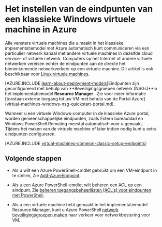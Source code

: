 <properties
    pageTitle="Instellen van de eindpunten van een klassieke Windows VM | Microsoft Azure"
    description="Informatie over eindpunten voor een Windows VM in Azure klassieke portal instellen voor de communicatie met een virtuele Windows-computer in Azure."
    services="virtual-machines-windows"
    documentationCenter=""
    authors="cynthn"
    manager="timlt"
    editor=""
    tags="azure-service-management"/>

<tags
    ms.service="virtual-machines-windows"
    ms.workload="infrastructure-services"
    ms.tgt_pltfrm="vm-windows"
    ms.devlang="na"
    ms.topic="article"
    ms.date="09/27/2016"
    ms.author="cynthn"/>

# <a name="how-to-set-up-endpoints-on-a-classic-windows-virtual-machine-in-azure"></a>Het instellen van de eindpunten van een klassieke Windows virtuele machine in Azure


Alle vensters virtuele machines die u maakt in het klassieke implementatiemodel met Azure automatisch kunt communiceren via een particulier netwerk kanaal met andere virtuele machines in dezelfde cloud service- of virtuele netwerk. Computers op het Internet of andere virtuele netwerken vereisen echter de eindpunten aan de directe het binnenkomende netwerkverkeer op een virtuele machine. Dit artikel is ook beschikbaar voor [Linux virtuele machines](virtual-machines-linux-classic-setup-endpoints.md).

[AZURE.INCLUDE [learn-about-deployment-models](../../includes/learn-about-deployment-models-classic-include.md)]Eindpunten zijn geconfigureerd met behulp van **Beveiligingsgroepen netwerk (NSGs)**in het implementatiemodel **Resource Manager** . Zie voor meer informatie [toestaan externe toegang tot uw VM met behulp van de Portal Azure] (virtual-machines-windows-nsg-quickstart-portal.md).

Wanneer u een virtuele Windows-computer in de klassieke Azure portal, worden gemeenschappelijke eindpunten, zoals Extern bureaublad en Windows PowerShell Remoting meestal automatisch voor u gemaakt. Tijdens het maken van de virtuele machine of later indien nodig kunt u extra eindpunten configureren.



[AZURE.INCLUDE [virtual-machines-common-classic-setup-endpoints](../../includes/virtual-machines-common-classic-setup-endpoints.md)]

## <a name="next-steps"></a>Volgende stappen

* Als u wilt een Azure PowerShell-cmdlet gebruikt om een VM-eindpunt in te stellen, Zie [Add-AzureEndpoint](https://msdn.microsoft.com/library/azure/dn495300.aspx).

* Als u een Azure PowerShell-cmdlet wilt beheren een ACL op een eindpunt, Zie [beheren toegangsbeheerlijsten (ACL's) voor eindpunten met PowerShell](../virtual-network/virtual-networks-acl-powershell.md).

* Als u een virtuele machine hebt gemaakt in het implementatiemodel Resource Manager, kunt u Azure PowerShell [netwerk beveiligingsgroepen maken](../virtual-network/virtual-networks-create-nsg-arm-ps.md) naar verkeer voor netwerkbesturing voor VM.
